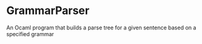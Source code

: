 # GrammarParser
An Ocaml program that builds a parse tree for a given sentence based on a specified grammar
